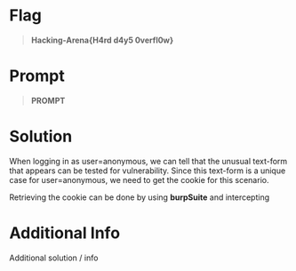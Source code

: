 # Flag

> **Hacking-Arena{H4rd d4y5 0verfl0w}**

# Prompt

> **PROMPT**

# Solution

When logging in as user=anonymous, we can tell that the unusual text-form that appears can be tested for vulnerability. Since this text-form is a unique case for user=anonymous, we need to get the cookie for this scenario.

Retrieving the cookie can be done by using **burpSuite** and intercepting 

# Additional Info

Additional solution / info